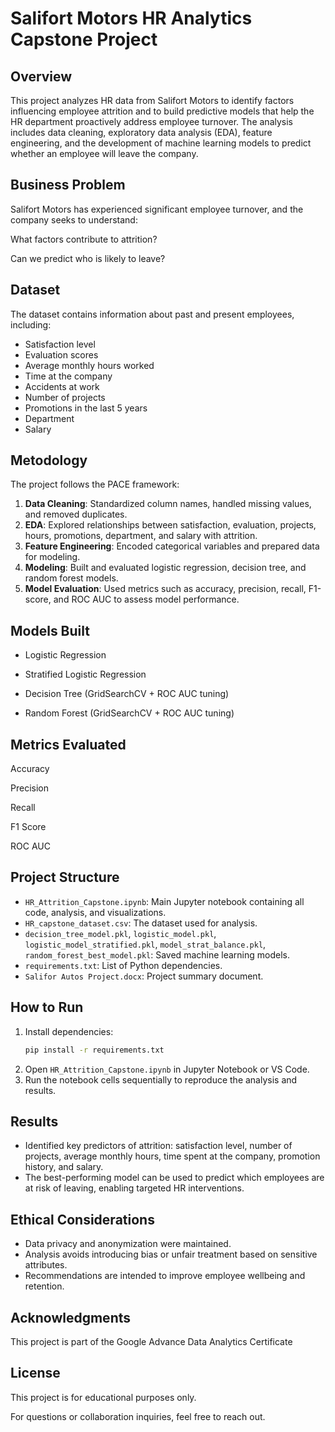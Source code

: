 # Salifort Motors HR Analytics Capstone Project

## Overview

This project analyzes HR data from Salifort Motors to identify factors influencing employee attrition and to build predictive models that help the HR department proactively address employee turnover. The analysis includes data cleaning, exploratory data analysis (EDA), feature engineering, and the development of machine learning models to predict whether an employee will leave the company.

## Business Problem

Salifort Motors has experienced significant employee turnover, and the company seeks to understand:

What factors contribute to attrition?

Can we predict who is likely to leave?

## Dataset 

The dataset contains information about past and present employees, including:

- Satisfaction level
- Evaluation scores
- Average monthly hours worked
- Time at the company
- Accidents at work
- Number of projects
- Promotions in the last 5 years
- Department
- Salary

## Metodology

The project follows the PACE framework:

1. **Data Cleaning**: Standardized column names, handled missing values, and removed duplicates.
2. **EDA**: Explored relationships between satisfaction, evaluation, projects, hours, promotions, department, and salary with attrition.
3. **Feature Engineering**: Encoded categorical variables and prepared data for modeling.
4. **Modeling**: Built and evaluated logistic regression, decision tree, and random forest models.
5. **Model Evaluation**: Used metrics such as accuracy, precision, recall, F1-score, and ROC AUC to assess model performance.


## Models Built

- Logistic Regression 

- Stratified Logistic Regression 

- Decision Tree (GridSearchCV + ROC AUC tuning)

- Random Forest (GridSearchCV + ROC AUC tuning)

## Metrics Evaluated

Accuracy

Precision

Recall

F1 Score

ROC AUC


## Project Structure

- `HR_Attrition_Capstone.ipynb`: Main Jupyter notebook containing all code, analysis, and visualizations.
- `HR_capstone_dataset.csv`: The dataset used for analysis.
- `decision_tree_model.pkl`, `logistic_model.pkl`, `logistic_model_stratified.pkl`, `model_strat_balance.pkl`, `random_forest_best_model.pkl`: Saved machine learning models.
- `requirements.txt`: List of Python dependencies.
- `Salifor Autos Project.docx`: Project summary document.

## How to Run

1. Install dependencies:
    ```sh
    pip install -r requirements.txt
    ```
2. Open `HR_Attrition_Capstone.ipynb` in Jupyter Notebook or VS Code.
3. Run the notebook cells sequentially to reproduce the analysis and results.

## Results

- Identified key predictors of attrition: satisfaction level, number of projects, average monthly hours, time spent at the company, promotion history, and salary.
- The best-performing model can be used to predict which employees are at risk of leaving, enabling targeted HR interventions.

## Ethical Considerations

- Data privacy and anonymization were maintained.
- Analysis avoids introducing bias or unfair treatment based on sensitive attributes.
- Recommendations are intended to improve employee wellbeing and retention.

## Acknowledgments

This project is part of the Google Advance Data Analytics Certificate

## License

This project is for educational purposes only.

For questions or collaboration inquiries, feel free to reach out.